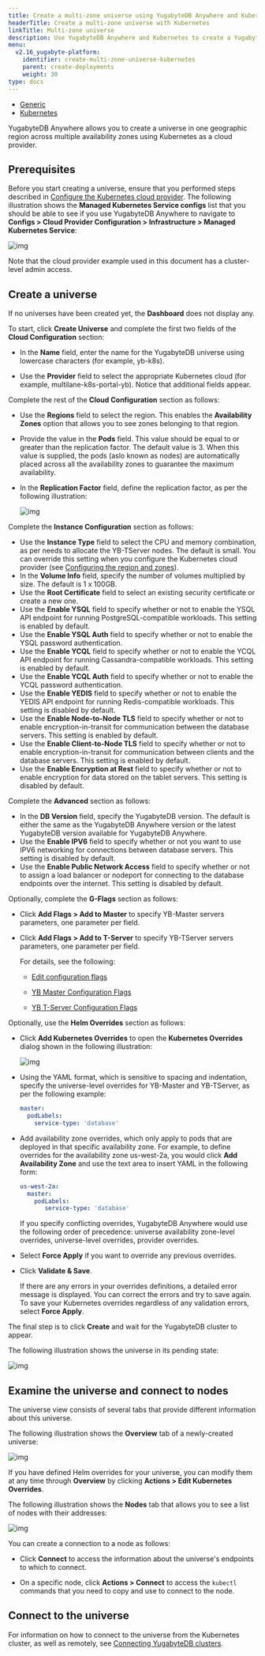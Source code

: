 ```yaml
---
title: Create a multi-zone universe using YugabyteDB Anywhere and Kubernetes
headerTitle: Create a multi-zone universe with Kubernetes
linkTitle: Multi-zone universe
description: Use YugabyteDB Anywhere and Kubernetes to create a YugabyteDB universe that spans multiple availability zones.
menu:
  v2.16_yugabyte-platform:
    identifier: create-multi-zone-universe-kubernetes
    parent: create-deployments
    weight: 30
type: docs
---
```


  <ul class="nav nav-tabs-alt nav-tabs-yb" data-target="operating-system">
<li>
    <a href="../create-universe-multi-zone/" class="nav-link">
      <i class="fa-solid fa-building" aria-hidden="true"></i>
Generic</a>
  </li>

  <li>
    <a href="../create-universe-multi-zone-kubernetes/" class="nav-link active">
      <i class="fa-regular fa-dharmachakra" aria-hidden="true"></i>
      Kubernetes
    </a>
  </li>

</ul>

YugabyteDB Anywhere allows you to create a universe in one geographic region across multiple availability zones using Kubernetes as a cloud provider.

## Prerequisites

Before you start creating a universe, ensure that you performed steps described in [Configure the Kubernetes cloud provider](/preview/yugabyte-platform/configure-yugabyte-platform/set-up-cloud-provider/kubernetes/). The following illustration shows the **Managed Kubernetes Service configs** list that you should be able to see if you use YugabyteDB Anywhere to navigate to **Configs > Cloud Provider Configuration > Infrastructure > Managed Kubernetes Service**:

![img](/images/yb-platform/kubernetes-config1.png)

Note that the cloud provider example used in this document has a cluster-level admin access.

## Create a universe

If no universes have been created yet, the **Dashboard** does not display any.

To start, click **Create Universe** and complete the first two fields of the **Cloud Configuration** section:

- In the **Name** field, enter the name for the YugabyteDB universe using lowercase characters (for example, yb-k8s).

- Use the **Provider** field to select the appropriate Kubernetes cloud (for example, multilane-k8s-portal-yb). Notice that additional fields appear.


Complete the rest of the **Cloud Configuration** section as follows:

- Use the **Regions** field to select the region. This enables the **Availability Zones** option that allows you to see zones belonging to that region.

- Provide the value in the **Pods** field. This value should be equal to or greater than the replication factor. The default value is 3. When this value is supplied, the pods (aslo known as nodes) are automatically placed across all the availability zones to guarantee the maximum availability.

- In the **Replication Factor** field, define the replication factor, as per the following illustration:<br>

  ![img](/images/yb-platform/kubernetes-config55.png)

Complete the **Instance Configuration** section as follows:

- Use the **Instance Type** field to select the CPU and memory combination, as per needs to allocate the YB-TServer nodes. The default is small. You can override this setting when you configure the Kubernetes cloud provider (see [Configuring the region and zones](/preview/yugabyte-platform/configure-yugabyte-platform/set-up-cloud-provider/kubernetes/#configure-region-and-zones)).
- In the **Volume Info** field, specify the number of volumes multiplied by size. The default is 1 x 100GB.
- Use the **Root Certificate** field to select an existing security certificate or create a new one.
- Use the **Enable YSQL** field to specify whether or not to enable the YSQL API endpoint for running PostgreSQL-compatible workloads. This setting is enabled by default.
- Use the **Enable YSQL Auth** field to specify whether or not to enable the YSQL password authentication.
- Use the **Enable YCQL** field to specify whether or not to enable the YCQL API endpoint for running Cassandra-compatible workloads. This setting is enabled by default.
- Use the **Enable YCQL Auth** field to specify whether or not to enable the YCQL password authentication.
- Use the **Enable YEDIS** field to specify whether or not to enable the YEDIS API endpoint for running Redis-compatible workloads. This setting is disabled by default.
- Use the **Enable Node-to-Node TLS** field to specify whether or not to enable encryption-in-transit for communication between the database servers. This setting is enabled by default.
- Use the **Enable Client-to-Node TLS** field to specify whether or not to enable encryption-in-transit for communication between clients and the database servers. This setting is enabled by default.
- Use the **Enable Encryption at Rest** field to specify whether or not to enable encryption for data stored on the tablet servers. This setting is disabled by default.

Complete the **Advanced** section as follows:

- In the **DB Version** field, specify the YugabyteDB version. The default is either the same as the YugabyteDB Anywhere version or the latest YugabyteDB version available for YugabyteDB Anywhere.
- Use the **Enable IPV6** field to specify whether or not you want to use IPV6 networking for connections between database servers. This setting is disabled by default.
- Use the **Enable Public Network Access** field to specify whether or not to assign a load balancer or nodeport for connecting to the database endpoints over the internet. This setting is disabled by default.

Optionally, complete the **G-Flags** section as follows:

- Click **Add Flags > Add to Master** to specify YB-Master servers parameters, one parameter per field.

- Click **Add Flags > Add to T-Server** to specify YB-TServer servers parameters, one parameter per field.<br>

  For details, see the following:

  - [Edit configuration flags](/preview/yugabyte-platform/manage-deployments/edit-config-flags)

  - [YB Master Configuration Flags](/preview/reference/configuration/yb-master/#configuration-flags)

  - [YB T-Server Configuration Flags](/preview/reference/configuration/yb-tserver/#configuration-flags)

Optionally, use the **Helm Overrides** section as follows:

- Click **Add Kubernetes Overrides** to open the **Kubernetes Overrides** dialog shown in the following illustration:

  ![img](/images/yb-platform/kubernetes-config66.png)

- Using the YAML format, which is sensitive to spacing and indentation, specify the universe-level overrides for YB-Master and YB-TServer, as per the following example:

  ```yaml
  master:
    podLabels:
      service-type: 'database'
  ```

- Add availability zone overrides, which only apply to pods that are deployed in that specific availability zone. For example, to define overrides for the availability zone us-west-2a, you would click **Add Availability Zone** and use the text area to insert YAML in the following form:

  ```yaml
  us-west-2a:
    master:
      podLabels:
         service-type: 'database'
  ```

  If you specify conflicting overrides, YugabyteDB Anywhere would use the following order of precedence: universe availability zone-level overrides, universe-level overrides, provider overrides.

- Select **Force Apply** if you want to override any previous overrides.

- Click **Validate & Save**.

  If there are any errors in your overrides definitions, a detailed error message is displayed. You can correct the errors and try to save again. To save your Kubernetes overrides regardless of any validation errors, select **Force Apply**.

The final step is to click **Create** and wait for the YugabyteDB cluster to appear.

The following illustration shows the universe in its pending state:

![img](/images/yb-platform/kubernetes-config10.png)

## Examine the universe and connect to nodes

The universe view consists of several tabs that provide different information about this universe.

The following illustration shows the **Overview** tab of a newly-created universe:

![img](/images/yb-platform/kubernetes-config11.png)

If you have defined Helm overrides for your universe, you can modify them at any time through **Overview** by clicking **Actions > Edit Kubernetes Overrides**.

The following illustration shows the **Nodes** tab that allows you to see a list of nodes with their addresses:

![img](/images/yb-platform/kubernetes-config12.png)

You can create a connection to a node as follows:

- Click **Connect** to access the information about the universe's endpoints to which to connect.

- On a specific node, click **Actions > Connect** to access the `kubectl` commands that you need to copy and use to connect to the node.

## Connect to the universe

For information on how to connect to the universe from the Kubernetes cluster, as well as remotely, see [Connecting YugabyteDB clusters](/preview/deploy/kubernetes/clients/#connecting-tls-secured-yugabytedb-cluster-deployed-by-helm-charts).
